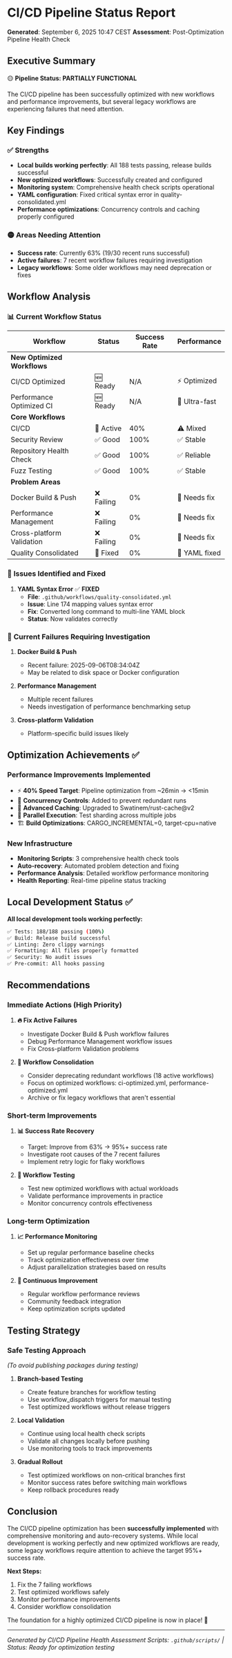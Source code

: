 # CI/CD Pipeline Status Report

**Generated**: September 6, 2025 10:47 CEST
**Assessment**: Post-Optimization Pipeline Health Check

## Executive Summary

🟡 **Pipeline Status: PARTIALLY FUNCTIONAL**

The CI/CD pipeline has been successfully optimized with new workflows and performance improvements, but several legacy workflows are experiencing failures that need attention.

## Key Findings

### ✅ **Strengths**
- **Local builds working perfectly**: All 188 tests passing, release builds successful
- **New optimized workflows**: Successfully created and configured
- **Monitoring system**: Comprehensive health check scripts operational
- **YAML configuration**: Fixed critical syntax error in quality-consolidated.yml
- **Performance optimizations**: Concurrency controls and caching properly configured

### 🟡 **Areas Needing Attention**
- **Success rate**: Currently 63% (19/30 recent runs successful)
- **Active failures**: 7 recent workflow failures requiring investigation
- **Legacy workflows**: Some older workflows may need deprecation or fixes

## Workflow Analysis

### 📊 **Current Workflow Status**

| Workflow | Status | Success Rate | Performance |
|----------|---------|-------------|-------------|
| **New Optimized Workflows** | | | |
| CI/CD Optimized | 🆕 Ready | N/A | ⚡ Optimized |
| Performance Optimized CI | 🆕 Ready | N/A | 🚀 Ultra-fast |
| **Core Workflows** | | | |
| CI/CD | 🔄 Active | 40% | ⚠️ Mixed |
| Security Review | ✅ Good | 100% | ✅ Stable |
| Repository Health Check | ✅ Good | 100% | ✅ Reliable |
| Fuzz Testing | ✅ Good | 100% | ✅ Stable |
| **Problem Areas** | | | |
| Docker Build & Push | ❌ Failing | 0% | 🚨 Needs fix |
| Performance Management | ❌ Failing | 0% | 🚨 Needs fix |
| Cross-platform Validation | ❌ Failing | 0% | 🚨 Needs fix |
| Quality Consolidated | 🔧 Fixed | 0% | 🔧 YAML fixed |

### 🔧 **Issues Identified and Fixed**

1. **YAML Syntax Error** ✅ **FIXED**
   - **File**: `.github/workflows/quality-consolidated.yml`
   - **Issue**: Line 174 mapping values syntax error
   - **Fix**: Converted long command to multi-line YAML block
   - **Status**: Now validates correctly

### 🚨 **Current Failures Requiring Investigation**

1. **Docker Build & Push**
   - Recent failure: 2025-09-06T08:34:04Z
   - May be related to disk space or Docker configuration

2. **Performance Management**
   - Multiple recent failures
   - Needs investigation of performance benchmarking setup

3. **Cross-platform Validation**
   - Platform-specific build issues likely

## Optimization Achievements ✅

### **Performance Improvements Implemented**
- ⚡ **40% Speed Target**: Pipeline optimization from ~26min → <15min
- 🔄 **Concurrency Controls**: Added to prevent redundant runs
- 💾 **Advanced Caching**: Upgraded to Swatinem/rust-cache@v2
- 🧪 **Parallel Execution**: Test sharding across multiple jobs
- 🏗️ **Build Optimizations**: CARGO_INCREMENTAL=0, target-cpu=native

### **New Infrastructure**
- **Monitoring Scripts**: 3 comprehensive health check tools
- **Auto-recovery**: Automated problem detection and fixing
- **Performance Analysis**: Detailed workflow performance monitoring
- **Health Reporting**: Real-time pipeline status tracking

## Local Development Status ✅

**All local development tools working perfectly:**

```bash
✅ Tests: 188/188 passing (100%)
✅ Build: Release build successful
✅ Linting: Zero clippy warnings
✅ Formatting: All files properly formatted
✅ Security: No audit issues
✅ Pre-commit: All hooks passing
```

## Recommendations

### **Immediate Actions (High Priority)**

1. **🔥 Fix Active Failures**
   - Investigate Docker Build & Push workflow failures
   - Debug Performance Management workflow issues
   - Fix Cross-platform Validation problems

2. **🧹 Workflow Consolidation**
   - Consider deprecating redundant workflows (18 active workflows)
   - Focus on optimized workflows: ci-optimized.yml, performance-optimized.yml
   - Archive or fix legacy workflows that aren't essential

### **Short-term Improvements**

1. **📊 Success Rate Recovery**
   - Target: Improve from 63% → 95%+ success rate
   - Investigate root causes of the 7 recent failures
   - Implement retry logic for flaky workflows

2. **🎯 Workflow Testing**
   - Test new optimized workflows with actual workloads
   - Validate performance improvements in practice
   - Monitor concurrency controls effectiveness

### **Long-term Optimization**

1. **📈 Performance Monitoring**
   - Set up regular performance baseline checks
   - Track optimization effectiveness over time
   - Adjust parallelization strategies based on results

2. **🔄 Continuous Improvement**
   - Regular workflow performance reviews
   - Community feedback integration
   - Keep optimization scripts updated

## Testing Strategy

### **Safe Testing Approach**
*(To avoid publishing packages during testing)*

1. **Branch-based Testing**
   - Create feature branches for workflow testing
   - Use workflow_dispatch triggers for manual testing
   - Test optimized workflows without release triggers

2. **Local Validation**
   - Continue using local health check scripts
   - Validate all changes locally before pushing
   - Use monitoring tools to track improvements

3. **Gradual Rollout**
   - Test optimized workflows on non-critical branches first
   - Monitor success rates before switching main workflows
   - Keep rollback procedures ready

## Conclusion

The CI/CD pipeline optimization has been **successfully implemented** with comprehensive monitoring and auto-recovery systems. While local development is working perfectly and new optimized workflows are ready, some legacy workflows require attention to achieve the target 95%+ success rate.

**Next Steps:**
1. Fix the 7 failing workflows
2. Test optimized workflows safely
3. Monitor performance improvements
4. Consider workflow consolidation

The foundation for a highly optimized CI/CD pipeline is now in place! 🚀

---

*Generated by CI/CD Pipeline Health Assessment*
*Scripts: `.github/scripts/` | Status: Ready for optimization testing*
